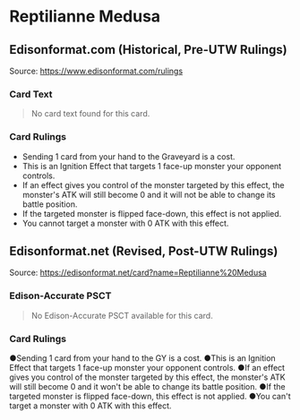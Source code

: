 # Reptilianne Medusa

## Edisonformat.com (Historical, Pre-UTW Rulings)

Source: https://www.edisonformat.com/rulings

### Card Text

> No card text found for this card.

### Card Rulings

*   Sending 1 card from your hand to the Graveyard is a cost.
*   This is an Ignition Effect that targets 1 face-up monster your opponent controls.
*   If an effect gives you control of the monster targeted by this effect, the monster's ATK will still become 0 and it will not be able to change its battle position.
*   If the targeted monster is flipped face-down, this effect is not applied.
*   You cannot target a monster with 0 ATK with this effect.

## Edisonformat.net (Revised, Post-UTW Rulings)

Source: https://edisonformat.net/card?name=Reptilianne%20Medusa

### Edison-Accurate PSCT

> No Edison-Accurate PSCT available for this card.

### Card Rulings

●Sending 1 card from your hand to the GY is a cost.
●This is an Ignition Effect that targets 1 face-up monster your opponent controls.
●If an effect gives you control of the monster targeted by this effect, the monster's ATK will still become 0 and it won't be able to change its battle position.
●If the targeted monster is flipped face-down, this effect is not applied.
●You can't target a monster with 0 ATK with this effect.
            